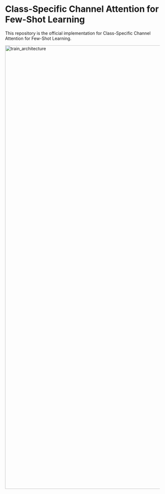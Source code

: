 # Class-Specific Channel Attention for Few-Shot Learning
This repository is the official implementation for Class-Specific Channel Attention for Few-Shot Learning.


<img width="1441" alt="train_architecture" src="https://user-images.githubusercontent.com/78190023/187135637-4754a7d9-746d-468d-b1e5-faeb17437811.png">

